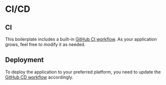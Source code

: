# CI/CD

## CI
This boilerplate includes a built-in [GitHub CI workflow](../docs/../.github/workflows/100-ci.yml). As your application grows, feel free to modify it as needed.

## Deployment
To deploy the application to your preferred platform, you need to update the [GitHub CD workflow](../docs/../.github/workflows/200-cd.yml) accordingly.
